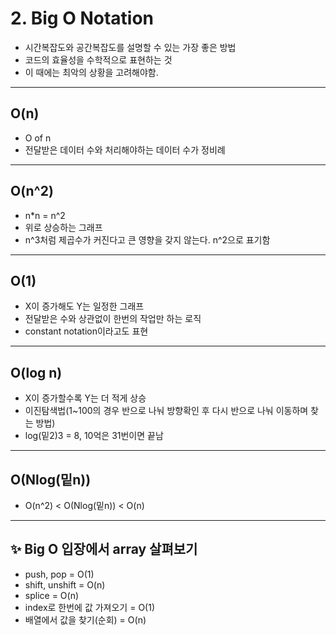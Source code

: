 # 2. Big O Notation

- 시간복잡도와 공간복잡도를 설명할 수 있는 가장 좋은 방법
- 코드의 효율성을 수학적으로 표현하는 것
- 이 때에는 최악의 상황을 고려해야함.

---

## O(n)

- O of n
- 전달받은 데이터 수와 처리해야하는 데이터 수가 정비례

---

## O(n^2)

- n\*n = n^2
- 위로 상승하는 그래프
- n^3처럼 제곱수가 커진다고 큰 영향을 갖지 않는다. n^2으로 표기함

---

## O(1)

- X이 증가해도 Y는 일정한 그래프
- 전달받은 수와 상관없이 한번의 작업만 하는 로직
- constant notation이라고도 표현

---

## O(log n)

- X이 증가할수록 Y는 더 적게 상승
- 이진탐색법(1~100의 경우 반으로 나눠 방향확인 후 다시 반으로 나눠 이동하며 찾는 방법)
- log(밑2)3 = 8, 10억은 31번이면 끝남

---

## O(Nlog(밑n))

- O(n^2) < O(Nlog(밑n)) < O(n)

---

## ✨ Big O 입장에서 array 살펴보기

- push, pop = O(1)
- shift, unshift = O(n)
- splice = O(n)
- index로 한번에 값 가져오기 = O(1)
- 배열에서 값을 찾기(순회) = O(n)
